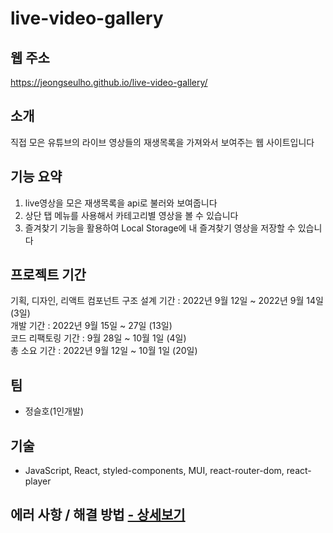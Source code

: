 # live-video-gallery

## 웹 주소

https://jeongseulho.github.io/live-video-gallery/

## 소개

직접 모은 유튜브의 라이브 영상들의 재생목록을 가져와서 보여주는 웹 사이트입니다

## 기능 요약

1. live영상을 모은 재생목록을 api로 불러와 보여줍니다
2. 상단 탭 메뉴를 사용해서 카테고리별 영상을 볼 수 있습니다
3. 즐겨찾기 기능을 활용하여 Local Storage에 내 즐겨찾기 영상을 저장할 수 있습니다

## 프로젝트 기간

기획, 디자인, 리액트 컴포넌트 구조 설계 기간 : 2022년 9월 12일 ~ 2022년 9월 14일 (3일)  
개발 기간 : 2022년 9월 15일 ~ 27일 (13일)  
코드 리팩토링 기간 : 9월 28일 ~ 10월 1일 (4일)  
총 소요 기간 : 2022년 9월 12일 ~ 10월 1일 (20일)

## 팀

- 정슬호(1인개발)

## 기술

- JavaScript, React, styled-components, MUI, react-router-dom, react-player

## 에러 사항 / 해결 방법 [ - 상세보기](https://velog.io/@wjdtmfgh/live-video-gallery-%ED%94%84%EB%A1%9C%EC%A0%9D%ED%8A%B8-%EC%97%90%EB%9F%AC%EC%82%AC%ED%95%AD-%ED%95%B4%EA%B2%B0%EB%B0%A9%EB%B2%95-%ED%9B%84%EA%B8%B0)
